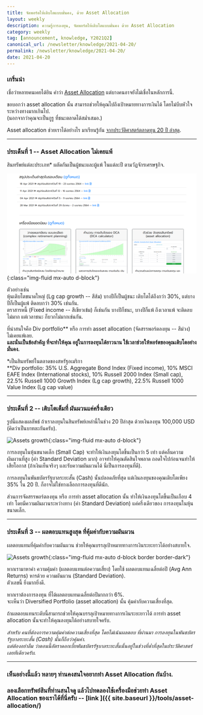 ```yaml
---
title: จัดพอร์ตให้เติบโตแบบมั่นคง, ด้วย Asset Allocation
layout: weekly
description: ความรู้การลงทุน, จัดพอร์ตให้เติบโตแบบมั่นคง ด้วย Asset Allocation
category: weekly
tag: [announcement, knowledge, Y2021Q2]
canonical_url: /newsletter/knowledge/2021-04-20/
permalink: /newsletter/knowledge/2021-04-20/
date: 2021-04-20
---
```


### เกริ่นนำ

เชื่อว่าหลายคนเคยได้ยิน คำว่า [Asset Allocation](https://www.moneybuffalo.in.th/vocabulary/what-is-asset-allocation) แต่บางคนอาจยังไม่เชื่อในหลักการนี้.

ขอบอกว่า asset allocation นั้น สามารถช่วยให้คุณไปถึงเป้าหมายทางการเงินได้ โดยไม่บีบหัวใจระหว่างทางมากเกินไป. <br>
(นอกจากว่าคุณจะเป็นกูรู ที่ชนะตลาดได้สม่ำเสมอ.)

Asset allocation ช่วยเราได้อย่างไร มาเรียนรู้กัน [จากประวัติศาสตร์ตลาดทุน 20 ปี ล่าสุด](https://www.blackrock.com/us/individual/literature/investor-education/asset-class-returns-one-pager-va-us.pdf).


---
### ประเด็นที่ 1 -- Asset Allocation ไม่เคยแพ้

สินทรัพย์แต่ละประเภท* ผลัดกันเป็นผู้ชนะและผู้แพ้ ในแต่ละปี ตามวัฏจักรเศรษฐกิจ.

![20 years performance](cover.png){:class="img-fluid mx-auto d-block"}

ตัวอย่างเช่น <br>
หุ้นเติบโตขนาดใหญ่ (Lg cap growth -- สีส้ม) บางปีก็เป็นผู้ชนะ เติบโตได้ถึงกว่า 30%, แต่บางปีก็เป็นผู้แพ้ ติดลบกว่า 30% เช่นกัน. <br>
ตราสารหนี้ (Fixed income -- สีเขียวเข้ม) ก็เช่นกัน บางปีก็ชนะ, บางปีก็แพ้ ถึงเวลาแพ้ จะติดลบไม่มาก แต่เวลาชนะ ก็บวกไม่มากเช่นกัน.

ที่น่าสนใจคือ Div portfolio** หรือ การทำ asset allocation (จัดสรรพอร์ตลงทุน -- สีม่วง) ไม่เคยแพ้เลย. <br>
**และนั่นเป็นข้อสำคัญ ที่จะทำให้คุณ อยู่ในการลงทุนได้ยาวนาน ใช้เวลาช่วยให้พอร์ตของคุณเติบโตอย่างมั่นคง.**

*เป็นสินทรัพย์ในตลาดของสหรัฐอเมริกา <br>
**Div portfolio: 35% U.S. Aggregate Bond Index (Fixed income), 10% MSCI EAFE Index (International stocks), 10% Russell 2000 Index (Small cap), 22.5% Russell 1000 Growth Index (Lg cap growth), 22.5% Russell 1000 Value Index (Lg cap value) 


---
### ประเด็นที่ 2 -- เติบโตเต็มที่ ผันผวนแค่ครึ่งเดียว

รูปนี้แสดงผลลัพธ์ ถ้าเราลงทุนในสินทรัพย์เหล่านี้ในช่วง 20 ปีล่าสุด ด้วยเงินลงทุน 100,000 USD (คิดว่าเป็นบาทละกันครับ).

![Assets growth](2nd.png){:class="img-fluid mx-auto d-block"}

การลงทุนในหุ้นขนาดเล็ก (Small Cap) จะทำให้เงินลงทุนโตขึ้นเป็นกว่า 5 เท่า แต่คลื่นความผันผวนที่สูง (ค่า Standard Deviation มาก) อาจทำให้คุณตัดสินใจพลาด ถอดใจไปก่อนจนทำให้เสียโอกาส (ถ้าเงินเย็นจริงๆ และรับความผันผวนได้ นี่เป็นการลงทุนที่ดี).

การลงทุนในพันธบัตรรัฐบาลระยะสั้น (Cash) นั้นปลอดภัยที่สุด แต่เงินลงทุนของคุณเติบโตเพียง 35% ใน 20 ปี. ก็อาจไม่ใช่ทางเลือกการลงทุนที่ดีนัก.

ส่วนการจัดสรรพอร์ตลงทุน หรือ การทำ asset allocation นั้น ทำให้เงินลงทุนโตขึ้นเป็นเกือบ 4 เท่า โดยมีความผันผวนระหว่างทาง (ค่า Standard Deviation) แค่ครึ่งเดียวของ การลงทุนในหุ้นขนาดเล็ก.


---
### ประเด็นที่ 3 -- ผลตอบแทนสูงสุด ที่คุ้มค่ากับความผันผวน

ผลตอบแทนที่คุ้มค่ากับความผันผวน ช่วยให้คุณบรรลุเป้าหมายทางการเงินระยะยาวได้อย่างสบายใจ.

![Assets growth](3rd.png){:class="img-fluid mx-auto d-block border border-dark"}

หากเรามาหาค่า ความคุ้มค่า (ผลตอบแทนต่อความเสี่ยง) โดยใช้ ผลตอบแทนเฉลี่ยต่อปี (Avg Ann Returns) หารด้วย ความผันผวน (Standard Deviation). <br>
ตัวเลขนี้ ยิ่งมากยิ่งดี.

หากเราต้องการลงทุน ที่ได้ผลตอบแทนเฉลี่ยต่อปีมากกว่า 6%. <br>
จะเห็นว่า Diversified Portfolio (asset allocation) นั้น คุ้มค่ากับความเสี่ยงที่สุด.

ถ้าผลตอบแทนระดับนี้สามารถช่วยให้คุณบรรลุเป้าหมายทางการเงินระยะยาวได้ การทำ asset allocation นั้นจะทำให้คุณลงทุนได้อย่างสบายใจครับ.

*สำหรับ คนที่ต้องการความคุ้มค่าต่อความเสี่ยงที่สุด โดยไม่เน้นผลตอบ ที่ผ่านมา การลงทุนในพันธบัตรรัฐบาลระยะสั้น (Cash) นั้นก็ถือว่าคุ้มค่า.* <br>
*แต่ต้องอย่าลืม ว่าตอนนี้อัตราดอกเบี้ยพันธบัตรรัฐบาลระยะสั้นนั้นอยู่ในช่วงที่ต่ำที่สุดในประวัติศาสตร์เลยทีเดียวครับ.*


---
### เห็นอย่างนี้แล้ว หลายๆ ท่านคงสนใจอยากทำ Asset Allocation กันบ้าง. 
### ลองเลือกทรัพย์สินที่ท่านสนใจดู แล้วไปทดลองใช้เครื่องมือช่วยทำ Asset Allocation ของเราได้ที่นี่ครับ -- [link <i class="far fa-file-alt"></i>]({{ site.baseurl }}/tools/asset-allocation/)
